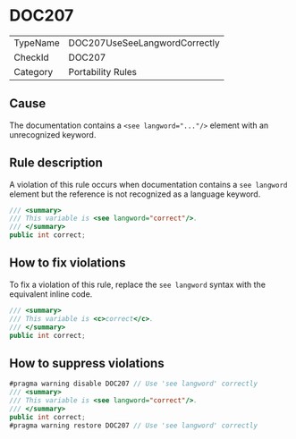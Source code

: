 # DOC207

<table>
<tr>
  <td>TypeName</td>
  <td>DOC207UseSeeLangwordCorrectly</td>
</tr>
<tr>
  <td>CheckId</td>
  <td>DOC207</td>
</tr>
<tr>
  <td>Category</td>
  <td>Portability Rules</td>
</tr>
</table>

## Cause

The documentation contains a `<see langword="..."/>` element with an unrecognized keyword.

## Rule description

A violation of this rule occurs when documentation contains a `see langword` element but the reference is not recognized
as a language keyword.

```csharp
/// <summary>
/// This variable is <see langword="correct"/>.
/// </summary>
public int correct;
```

## How to fix violations

To fix a violation of this rule, replace the `see langword` syntax with the equivalent inline code.

```csharp
/// <summary>
/// This variable is <c>correct</c>.
/// </summary>
public int correct;
```

## How to suppress violations

```csharp
#pragma warning disable DOC207 // Use 'see langword' correctly
/// <summary>
/// This variable is <see langword="correct"/>.
/// </summary>
public int correct;
#pragma warning restore DOC207 // Use 'see langword' correctly
```
